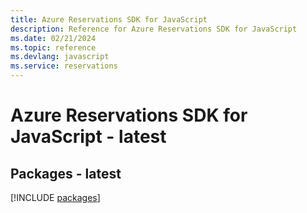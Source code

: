 ```yaml
---
title: Azure Reservations SDK for JavaScript
description: Reference for Azure Reservations SDK for JavaScript
ms.date: 02/21/2024
ms.topic: reference
ms.devlang: javascript
ms.service: reservations
---
```

# Azure Reservations SDK for JavaScript - latest
## Packages - latest
[!INCLUDE [packages](reservations-index.md)]